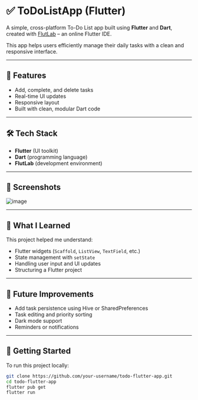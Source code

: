 # ✅ ToDoListApp (Flutter)

A simple, cross-platform To-Do List app built using **Flutter** and **Dart**, created with [FlutLab](https://flutlab.io) – an online Flutter IDE.

This app helps users efficiently manage their daily tasks with a clean and responsive interface.

---

## 🚀 Features
- Add, complete, and delete tasks
- Real-time UI updates
- Responsive layout
- Built with clean, modular Dart code

---

## 🛠️ Tech Stack
- **Flutter** (UI toolkit)
- **Dart** (programming language)
- **FlutLab** (development environment)

---

## 📸 Screenshots
![image](https://github.com/user-attachments/assets/01f29a92-14d4-4ec5-b890-7ac3d65f028a)


---

## 🧠 What I Learned
This project helped me understand:
- Flutter widgets (`Scaffold`, `ListView`, `TextField`, etc.)
- State management with `setState`
- Handling user input and UI updates
- Structuring a Flutter project

---

## 🔮 Future Improvements
- Add task persistence using Hive or SharedPreferences
- Task editing and priority sorting
- Dark mode support
- Reminders or notifications

---

## 📌 Getting Started

To run this project locally:

```bash
git clone https://github.com/your-username/todo-flutter-app.git
cd todo-flutter-app
flutter pub get
flutter run
